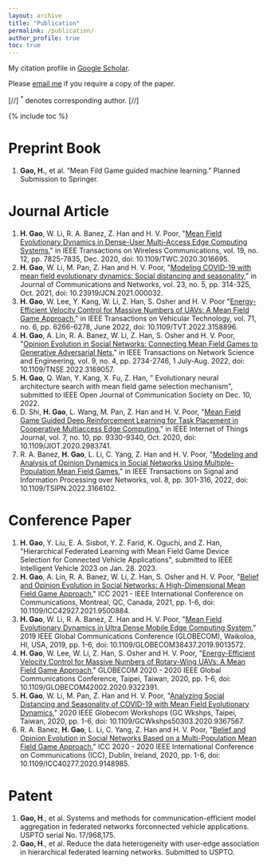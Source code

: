 ```yaml
---
layout: archive
title: "Publication"
permalink: /publication/
author_profile: true
toc: true
---
```

My citation profile in [Google Scholar](https://scholar.google.com/citations?user=Y-CY9j0AAAAJ&hl=zh-CN).

Please [email me](mailto:gaohaook@gmail.com) if you require a copy of the paper.

[//] <sup>*</sup> denotes corresponding author. [//]

{% include toc %}

# Preprint Book
1. **Gao, H.**, et al. “Mean Fild Game guided machine learning.” Planned Submission to Springer.

# Journal Article
1. **H. Gao**, W. Li, R. A. Banez, Z. Han and H. V. Poor, "[Mean Field Evolutionary Dynamics in Dense-User Multi-Access Edge Computing Systems](https://ieeexplore-ieee-org.ezproxy.lib.uh.edu/document/9173761)," in IEEE Transactions on Wireless Communications, vol. 19, no. 12, pp. 7825-7835, Dec. 2020, doi: 10.1109/TWC.2020.3016695.
2. **H. Gao**, W. Li, M. Pan, Z. Han and H. V. Poor, "[Modeling COVID-19 with mean field evolutionary dynamics: Social distancing and seasonality](https://ieeexplore-ieee-org.ezproxy.lib.uh.edu/document/9623656)," in Journal of Communications and Networks, vol. 23, no. 5, pp. 314-325, Oct. 2021, doi: 10.23919/JCN.2021.000032.
3. **H. Gao**, W. Lee, Y. Kang, W. Li, Z. Han, S. Osher and H. V. Poor "[Energy-Efficient Velocity Control for Massive Numbers of UAVs: A Mean Field Game Approach](https://ieeexplore-ieee-org.ezproxy.lib.uh.edu/document/9735297)," in IEEE Transactions on Vehicular Technology, vol. 71, no. 6, pp. 6266-6278, June 2022, doi: 10.1109/TVT.2022.3158896.
4. **H. Gao**, A. Lin, R. A. Banez, W. Li, Z. Han, S. Osher and H. V. Poor, "[Opinion Evolution in Social Networks: Connecting Mean Field Games to Generative Adversarial Nets](https://ieeexplore-ieee-org.ezproxy.lib.uh.edu/document/9762023)," in IEEE Transactions on Network Science and Engineering, vol. 9, no. 4, pp. 2734-2746, 1 July-Aug. 2022, doi: 10.1109/TNSE.2022.3169057.
5. **H. Gao**, Q. Wan, Y. Kang, X. Fu, Z. Han, " Evolutionary neural architecture search with mean field game selection mechanism", submitted to IEEE Open Journal of Communication Society on Dec. 10, 2022.
6. D. Shi, **H. Gao**, L. Wang, M. Pan, Z. Han and H. V. Poor, "[Mean Field Game Guided Deep Reinforcement Learning for Task Placement in Cooperative Multiaccess Edge Computing](https://ieeexplore-ieee-org.ezproxy.lib.uh.edu/document/9049116)," in IEEE Internet of Things Journal, vol. 7, no. 10, pp. 9330-9340, Oct. 2020, doi: 10.1109/JIOT.2020.2983741.
7. R. A. Banez, **H. Gao**, L. Li, C. Yang, Z. Han and H. V. Poor, "[Modeling and Analysis of Opinion Dynamics in Social Networks Using Multiple-Population Mean Field Games](https://ieeexplore-ieee-org.ezproxy.lib.uh.edu/document/9754253)," in IEEE Transactions on Signal and Information Processing over Networks, vol. 8, pp. 301-316, 2022, doi: 10.1109/TSIPN.2022.3166102.


# Conference Paper
1. **H. Gao**, Y. Liu, E. A. Sisbot, Y. Z. Farid, K. Oguchi, and Z. Han, "Hierarchical Federated Learning with Mean Field Game Device Selection for Connected Vehicle Applications", submitted to IEEE Intelligent Vehicle 2023 on Jan. 28. 2023.  
2. **H. Gao**, A. Lin, R. A. Banez, W. Li, Z. Han, S. Osher and H. V. Poor, "[Belief and Opinion Evolution in Social Networks: A High-Dimensional Mean Field Game Approach](https://ieeexplore-ieee-org.ezproxy.lib.uh.edu/document/9500884)," ICC 2021 - IEEE International Conference on Communications, Montreal, QC, Canada, 2021, pp. 1-6, doi: 10.1109/ICC42927.2021.9500884.
3. **H. Gao**, W. Li, R. A. Banez, Z. Han and H. V. Poor, "[Mean Field Evolutionary Dynamics in Ultra Dense Mobile Edge Computing System](https://ieeexplore-ieee-org.ezproxy.lib.uh.edu/document/9013572)," 2019 IEEE Global Communications Conference (GLOBECOM), Waikoloa, HI, USA, 2019, pp. 1-6, doi: 10.1109/GLOBECOM38437.2019.9013572.
4. **H. Gao**, W. Lee, W. Li, Z. Han, S. Osher and H. V. Poor, "[Energy-Efficient Velocity Control for Massive Numbers of Rotary-Wing UAVs: A Mean Field Game Approach](https://ieeexplore-ieee-org.ezproxy.lib.uh.edu/document/9322391)," GLOBECOM 2020 - 2020 IEEE Global Communications Conference, Taipei, Taiwan, 2020, pp. 1-6, doi: 10.1109/GLOBECOM42002.2020.9322391.
5. **H. Gao**, W. Li, M. Pan, Z. Han and H. V. Poor, "[Analyzing Social Distancing and Seasonality of COVID-19 with Mean Field Evolutionary Dynamics](https://ieeexplore-ieee-org.ezproxy.lib.uh.edu/document/9367567)," 2020 IEEE Globecom Workshops (GC Wkshps, Taipei, Taiwan, 2020, pp. 1-6, doi: 10.1109/GCWkshps50303.2020.9367567.
6. R. A. Banez, **H. Gao**, L. Li, C. Yang, Z. Han and H. V. Poor, "[Belief and Opinion Evolution in Social Networks Based on a Multi-Population Mean Field Game Approach](https://ieeexplore-ieee-org.ezproxy.lib.uh.edu/document/9500884)," ICC 2020 - 2020 IEEE International Conference on Communications (ICC), Dublin, Ireland, 2020, pp. 1-6, doi: 10.1109/ICC40277.2020.9148985.

# Patent
1. **Gao, H**., et al. Systems and methods for communication-efficient model aggregation in federated networks forconnected vehicle applications. USPTO serial No. 17/968,175.
2. **Gao, H**., et al. Reduce the data heterogeneity with user-edge association in hierarchical federated learning networks. Submitted to USPTO.
